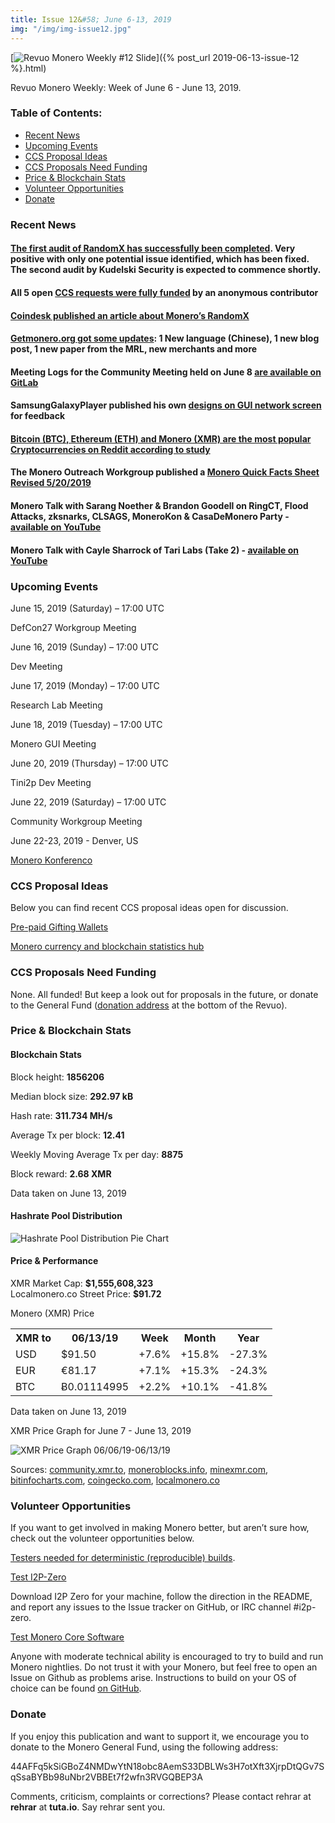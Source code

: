 ```yaml
---
title: Issue 12&#58; June 6-13, 2019
img: "/img/img-issue12.jpg"
---
```

[<img src="/img/img-issue12.jpg" alt="Revuo Monero Weekly #12 Slide" class="img-lead">]({% post_url 2019-06-13-issue-12 %}.html)

<p class="text-lead">Revuo Monero Weekly: Week of June 6 - June 13, 2019.</p>
<!--more-->

<h3>Table of Contents:</h3>
<ul class="contents">
    <li><a href="#news">Recent News</a></li>
    <li><a href="#events">Upcoming Events</a></li>
    <li><a href="#ideas">CCS Proposal Ideas</a></li>
    <li><a href="#proposals">CCS Proposals Need Funding</a></li>
    <li><a href="#stats">Price & Blockchain Stats</a></li>
    <li><a href="#volunteer">Volunteer Opportunities</a></li>
    <li><a href="#donate">Donate</a></li>
</ul>

<h3 id="news">Recent News</h3>

<div class="newsbyte">
    <h4><a href="https://www.reddit.com/r/Monero/comments/bxxtcz/randomx_audit_status/" target="_blank">The first audit of RandomX has successfully been completed</a>. Very positive with only one potential issue identified, which has been fixed. The second audit by Kudelski Security is expected to commence shortly.
    </h4>
</div>

<div class="newsbyte">
    <h4>All 5 open <a href="https://ccs.getmonero.org/funding-required/" target="_blank">CCS requests were fully funded</a> by an anonymous contributor
    </h4>
</div>

<div class="newsbyte">
    <h4><a href="https://www.coindesk.com/inside-moneros-last-ditch-effort-to-block-crypto-mining-asics" target="_blank">Coindesk published an article about Monero’s RandomX</a>
    </h4>
</div>

<div class="newsbyte">
    <h4><a href="https://www.reddit.com/r/Monero/comments/byhvau/getmoneroorg_got_some_updates_1_new_language/" target="_blank">Getmonero.org got some updates</a>: 1 New language (Chinese), 1 new blog post, 1 new paper from the MRL, new merchants and more
    </h4>
</div>

<div class="newsbyte">
    <h4>Meeting Logs for the Community Meeting held on June 8 <a href="https://repo.getmonero.org/monero-project/monero-site/blob/2238f9faacbac515ee2eca61c18354419ea626f2/_posts/2019-06-08-logs-for-the-Community-meeting-held-on-2019-06-08.md" target="_blank">are available on GitLab</a></h4>
</div>

<div class="newsbyte">
    <h4>SamsungGalaxyPlayer published his own <a href="https://www.reddit.com/r/Monero/comments/bysgry/discussion_gui_network_screen_designs/" target="_blank">designs on GUI network screen</a>  for feedback</h4>
</div>

<div class="newsbyte">
    <h4><a href="https://blockmanity.com/news/bitcoin/bitcoin-btc-ethereum-eth-and-monero-xmr-are-the-most-popular-cryptocurrencies-on-reddit-according-to-study/" target="_blank">Bitcoin (BTC), Ethereum (ETH) and Monero (XMR) are the most popular Cryptocurrencies on Reddit according to study</a></h4>
</div>

<div class="newsbyte">
    <h4>The Monero Outreach Workgroup published a <a href="https://www.reddit.com/r/Monero/comments/bzkja3/monero_quick_facts_sheet_revised_5202019/" target="_blank">Monero Quick Facts Sheet Revised 5/20/2019</a></h4>
</div>

<div class="newsbyte">
    <h4>Monero Talk with Sarang Noether & Brandon Goodell on RingCT, Flood Attacks, zksnarks, CLSAGS, MoneroKon & CasaDeMonero Party - <a href="https://youtu.be/YKzTxmQgEFo" target="_blank">available on YouTube</a></h4>
</div>

<div class="newsbyte">
    <h4>Monero Talk with Cayle Sharrock of Tari Labs (Take 2) - <a href="https://youtu.be/KmGoYe7nIAA" target="_blank">available on YouTube</a></h4>
</div>

<h3 id="events">Upcoming Events</h3>

<div class="event">
    <p class="date">June 15, 2019 (Saturday) – 17:00 UTC</p>
    <p>DefCon27 Workgroup Meeting</p>
</div>

<div class="event">
    <p class="date" markdown="1">June 16, 2019 (Sunday) – 17:00 UTC</p>
    <p markdown="1">Dev Meeting</p>
</div>

<div class="event">
    <p class="date" markdown="1">June 17, 2019 (Monday) – 17:00 UTC</p>
    <p markdown="1">Research Lab Meeting</p>
</div>

<div class="event">
    <p class="date" markdown="1">June 18, 2019 (Tuesday) – 17:00 UTC</p>
    <p markdown="1">Monero GUI Meeting</p>
</div>

<div class="event">
    <p class="date" markdown="1">June 20, 2019 (Thursday) – 17:00 UTC</p>
    <p markdown="1">Tini2p Dev Meeting</p>
</div>

<div class="event">
    <p class="date" markdown="1">June 22, 2019 (Saturday) – 17:00 UTC</p>
    <p markdown="1">Community Workgroup Meeting</p>
</div>

<div class="event">
    <p class="date" markdown="1">June 22-23, 2019 - Denver, US</p>
    <p markdown="1"><a href="http://monerokon.com/" target="_blank">Monero Konferenco</a></p>
</div>

<h3 id="ideas">CCS Proposal Ideas</h3>

<p>Below you can find recent CCS proposal ideas open for discussion.</p>

<div class="proposal">
<p><a href="https://repo.getmonero.org/monero-project/ccs-proposals/merge_requests/78" target="_blank">Pre-paid Gifting Wallets</a></p>
</div>

<div class="proposal">
<p><a href="https://repo.getmonero.org/monero-project/ccs-proposals/merge_requests/58" target="_blank">Monero currency and blockchain statistics hub</a></p>
</div>

<h3 id="proposals">CCS Proposals Need Funding</h3>

<p>None. All funded! But keep a look out for proposals in the future, or donate to the General Fund (<a href="#donate">donation address</a> at the bottom of the Revuo).</p>

<h3 id="stats">Price & Blockchain Stats</h3>

<h4 class="stat">Blockchain Stats</h4>

<div class="bcstats">
    <p>Block height: <b>1856206</b></p>
    <p>Median block size: <b>292.97 kB</b></p>
    <p>Hash rate: <b>311.734 MH/s</b></p>
    <p>Average Tx per block: <b>12.41</b></p>
    <p>Weekly Moving Average Tx per day: <b>8875</b></p>
    <p>Block reward: <b>2.68 XMR</b></p>
</div>
<p class="note">Data taken on June 13, 2019</p>

<h4 class="stat">Hashrate Pool Distribution</h4>
<p><img src="/img/hashrate-pool-distribution-0613.png" alt="Hashrate Pool Distribution Pie Chart"/></p>

<h4 class="stat">Price & Performance</h4>

<div class="price-intro">XMR Market Cap:  <b>$1,555,608,323</b><br>Localmonero.co Street Price: <b>$91.72</b></div>

<p class="table-title">Monero (XMR) Price</p>
<table class="price-table">
  <tr class="row1">
    <th>XMR to</th>
    <th>06/13/19</th>
    <th>Week</th>
    <th>Month</th>
    <th>Year</th>
  </tr>
  <tr>
    <td data-th="XMR to">USD</td>
    <td data-th="06/13/19">$91.50</td>
    <td data-th="Week" class="green">+7.6%</td>
    <td data-th="Month" class="green">+15.8%</td>
    <td data-th="Year" class="red">-27.3%</td>
  </tr>
  <tr class="row3">
    <td data-th="XMR to">EUR</td>
    <td data-th="06/13/19">€81.17</td>
    <td data-th="Week" class="green">+7.1%</td>
    <td data-th="Month" class="green">+15.3%</td>
    <td data-th="Year" class="red">-24.3%</td>
  </tr>
  <tr>
    <td data-th="XMR to">BTC</td>
    <td data-th="06/13/19">Ƀ0.01114995</td>
    <td data-th="Week" class="green">+2.2%</td>
    <td data-th="Month" class="green">+10.1%</td>
    <td data-th="Year" class="red">-41.8%</td>
  </tr>
</table>
<p class="note">Data taken on June 13, 2019</p>

<p class="table-title">XMR Price Graph for June 7 - June 13, 2019</p>

![XMR Price Graph 06/06/19-06/13/19](/img/weekly-chart-0613.png "XMR Price Graph 06/06/19-06/13/19") 

Sources: <a href="https://community.xmr.to/explorer/mainnet/" target="_blank">community.xmr.to</a>, <a href="https://moneroblocks.info/stats/transaction-stats" target="_blank">moneroblocks.info</a>, <a href="https://minexmr.com/pools.html" target="_blank">minexmr.com</a>, <a href="https://bitinfocharts.com/monero/" target="_blank">bitinfocharts.com</a>, <a href="https://www.coingecko.com/" target="_blank">coingecko.com</a>, <a href="https://localmonero.co/" target="_blank">localmonero.co</a>

<h3 id="volunteer">Volunteer Opportunities</h3>

<p>If you want to get involved in making Monero better, but aren’t sure how, check out the volunteer opportunities below.</p>

<div class="newsbyte">
    <p><a href="https://www.reddit.com/r/Monero/comments/bz2kle/testers_needed_for_deterministic_reproducible/" target="_blank">Testers needed for deterministic (reproducible) builds</a>.</p>
</div>

<div class="newsbyte">
    <p class="date"><a href="https://github.com/i2p-zero/i2p-zero/releases" target="_blank">Test I2P-Zero</a></p>
    <p>Download I2P Zero for your machine, follow the direction in the README, and report any issues to the Issue tracker on GitHub, or IRC channel #i2p-zero.</p>
</div>

<div class="newsbyte">
    <p class="date"><a href="https://github.com/monero-project/monero" target="_blank">Test Monero Core Software</a></p>
    <p>Anyone with moderate technical ability is encouraged to try to build and run Monero nightlies. Do not trust it with your Monero, but feel free to open an Issue on Github as problems arise. Instructions to build on your OS of choice can be found <a href="https://github.com/monero-project/monero#compiling-monero-from-source" target="_blank">on GitHub</a>. </p>
</div>

<h3 id="donate">Donate</h3>

<p markdown="1">If you enjoy this publication and want to support it, we encourage you to donate to the Monero General Fund, using the following address:</p>

<p class="address" markdown="1">44AFFq5kSiGBoZ4NMDwYtN18obc8AemS33DBLWs3H7otXft3XjrpDtQGv7SqSsaBYBb98uNbr2VBBEt7f2wfn3RVGQBEP3A</p>

<!--p><a href="monero:44AFFq5kSiGBoZ4NMDwYtN18obc8AemS33DBLWs3H7otXft3XjrpDtQGv7SqSsaBYBb98uNbr2VBBEt7f2wfn3RVGQBEP3A" class="qr"><img src="/img/donate-monero.png"></a></p-->

Comments, criticism, complaints or corrections? Please contact rehrar at **rehrar** at **tuta.io**. Say rehrar sent you.
